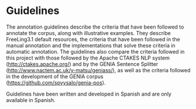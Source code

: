 # Guidelines

The annotation guidelines describe the criteria that have been followed to annotate the corpus, along with illustrative 
examples. They describe FreeLing3.1 default resources, the criteria that have been followed in the manual annotation and the 
implementations that solve these criteria in automatic annotation. The guidelines also compare the criteria followed in 
this project with those followed by the Apache CTAKES NLP system (http://ctakes.apache.org/) and by the GENIA Sentence 
Splitter (http://www.nactem.ac.uk/y-matsu/geniass/), as well as the criteria followed in the development of the GENIA corpus (https://github.com/spyysalo/genia-pos).

Guidelines have been written and developed in Spanish and are only available in Spanish.
